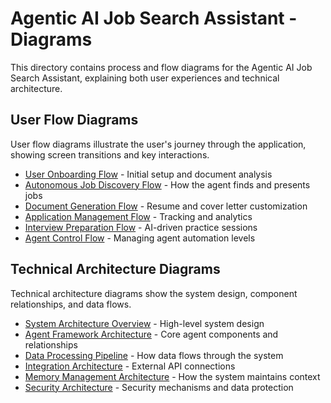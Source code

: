 # Agentic AI Job Search Assistant - Diagrams

This directory contains process and flow diagrams for the Agentic AI Job Search Assistant, explaining both user experiences and technical architecture.

## User Flow Diagrams
User flow diagrams illustrate the user's journey through the application, showing screen transitions and key interactions.

- [User Onboarding Flow](./user-flows/onboarding-flow.md) - Initial setup and document analysis
- [Autonomous Job Discovery Flow](./user-flows/job-discovery-flow.md) - How the agent finds and presents jobs
- [Document Generation Flow](./user-flows/document-generation-flow.md) - Resume and cover letter customization
- [Application Management Flow](./user-flows/application-management-flow.md) - Tracking and analytics
- [Interview Preparation Flow](./user-flows/interview-preparation-flow.md) - AI-driven practice sessions
- [Agent Control Flow](./user-flows/agent-control-flow.md) - Managing agent automation levels

## Technical Architecture Diagrams
Technical architecture diagrams show the system design, component relationships, and data flows.

- [System Architecture Overview](./technical-architecture/system-architecture.md) - High-level system design
- [Agent Framework Architecture](./technical-architecture/agent-framework.md) - Core agent components and relationships
- [Data Processing Pipeline](./technical-architecture/data-processing-pipeline.md) - How data flows through the system
- [Integration Architecture](./technical-architecture/integration-architecture.md) - External API connections
- [Memory Management Architecture](./technical-architecture/memory-management.md) - How the system maintains context
- [Security Architecture](./technical-architecture/security-architecture.md) - Security mechanisms and data protection
